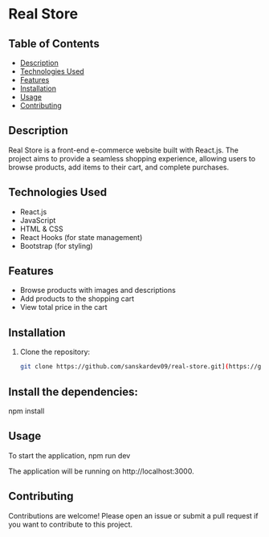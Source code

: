 # Real Store

## Table of Contents
- [Description](#description)
- [Technologies Used](#technologies-used)
- [Features](#features)
- [Installation](#installation)
- [Usage](#usage)
- [Contributing](#contributing)

## Description
Real Store is a front-end e-commerce website built with React.js. The project aims to provide a seamless shopping experience, allowing users to browse products, add items to their cart, and complete purchases. 

## Technologies Used
- React.js
- JavaScript
- HTML & CSS
- React Hooks (for state management)
- Bootstrap (for styling)

## Features
- Browse products with images and descriptions
- Add products to the shopping cart
- View total price in the cart

## Installation
1. Clone the repository:
   ```bash
   git clone https://github.com/sanskardev09/real-store.git](https://github.com/sanskardev9/the_Realstore.git

## Install the dependencies:
npm install

## Usage
To start the application, 
npm run dev

The application will be running on http://localhost:3000.

## Contributing
Contributions are welcome! Please open an issue or submit a pull request if you want to contribute to this project.
